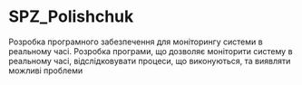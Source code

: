 # SPZ_Polishchuk
Розробка програмного забезпечення для моніторингу системи в  реальному часі. Розробка програми, що дозволяє моніторити систему в  реальному часі, відслідковувати процеси, що виконуються, та виявляти можливі  проблеми
